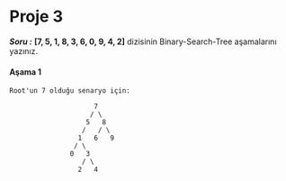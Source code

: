 # Proje 3

***Soru :*** **[7, 5, 1, 8, 3, 6, 0, 9, 4, 2]** dizisinin Binary-Search-Tree aşamalarını yazınız.

#### Aşama 1
```
Root'un 7 olduğu senaryo için:

                     7
                    / \
                   5   8
                  /   / \
                 1   6   9
                / \
               0   3
                  / \
                 2   4
```